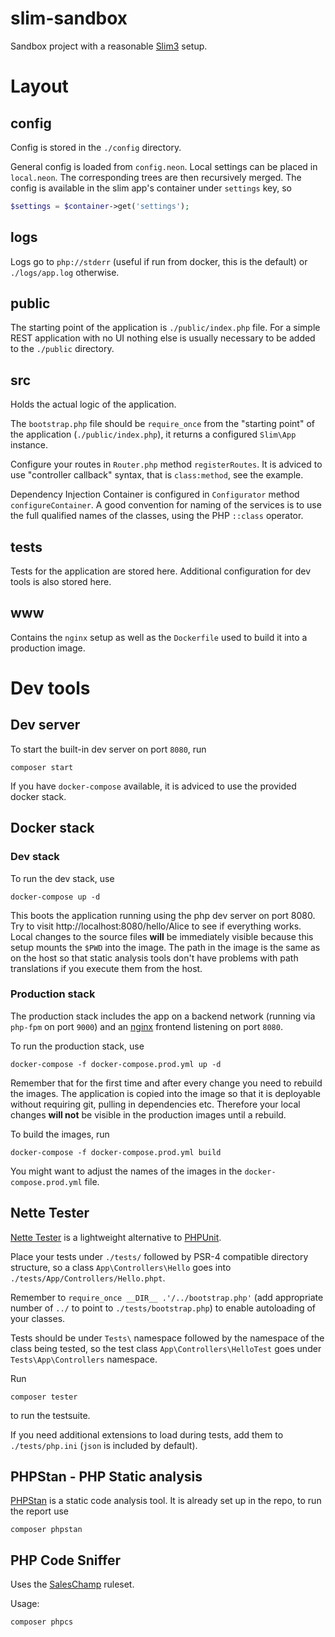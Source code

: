 # slim-sandbox

Sandbox project with a reasonable [Slim3](https://www.slimframework.com/) setup.

# Layout

## config

Config is stored in the `./config` directory.

General config is loaded from `config.neon`.  Local settings can be placed in `local.neon`.  The corresponding trees are then recursively merged.  The config is available in the slim app's container under `settings` key, so

``` php
$settings = $container->get('settings');
```

## logs

Logs go to `php://stderr` (useful if run from docker, this is the default) or `./logs/app.log` otherwise.

## public

The starting point of the application is `./public/index.php` file.  For a simple REST application with no UI nothing else is usually necessary to be added to the `./public` directory.

## src

Holds the actual logic of the application.

The `bootstrap.php` file should be `require_once` from the "starting point" of the application (`./public/index.php`), it returns a configured `Slim\App` instance.

Configure your routes in `Router.php` method `registerRoutes`.  It is adviced to use "controller callback" syntax, that is `class:method`, see the example.

Dependency Injection Container is configured in `Configurator` method `configureContainer`.  A good convention for naming of the services is to use the full qualified names of the classes, using the PHP `::class` operator.

## tests

Tests for the application are stored here.  Additional configuration for dev tools is also stored here.

## www

Contains the `nginx` setup as well as the `Dockerfile` used to build it into a production image.

# Dev tools

## Dev server

To start the built-in dev server on port `8080`, run

    composer start

If you have `docker-compose` available, it is adviced to use the provided docker stack.

## Docker stack

### Dev stack

To run the dev stack, use

    docker-compose up -d

This boots the application running using the php dev server on port 8080.  Try to visit http://localhost:8080/hello/Alice to see if everything works.  Local changes to the source files **will** be immediately visible because this setup mounts the `$PWD` into the image.  The path in the image is the same as on the host so that static analysis tools don't have problems with path translations if you execute them from the host.

### Production stack

The production stack includes the app on a backend network (running via `php-fpm` on port `9000`) and an [nginx](https://www.nginx.com/) frontend listening on port `8080`.

To run the production stack, use

    docker-compose -f docker-compose.prod.yml up -d

Remember that for the first time and after every change you need to rebuild the images.  The application is copied into the image so that it is deployable without requiring git, pulling in dependencies etc.  Therefore your local changes **will not** be visible in the production images until a rebuild.

To build the images, run

    docker-compose -f docker-compose.prod.yml build

You might want to adjust the names of the images in the `docker-compose.prod.yml` file.

## Nette Tester

[Nette Tester](https://github.com/nette/tester/) is a lightweight alternative to [PHPUnit](https://phpunit.de/).

Place your tests under `./tests/` followed by PSR-4 compatible directory structure, so a class `App\Controllers\Hello` goes into `./tests/App/Controllers/Hello.phpt`.

Remember to `require_once __DIR__ .'/../bootstrap.php'` (add appropriate number of `../` to point to `./tests/bootstrap.php`) to enable autoloading of your classes.

Tests should be under `Tests\` namespace followed by the namespace of the class being tested, so the test class `App\Controllers\HelloTest` goes under `Tests\App\Controllers` namespace.

Run

    composer tester

to run the testsuite.

If you need additional extensions to load during tests, add them to `./tests/php.ini` (`json` is included by default).

## PHPStan - PHP Static analysis

[PHPStan](https://github.com/phpstan/phpstan) is a static code analysis tool.  It is already set up in the repo, to run the report use

    composer phpstan

## PHP Code Sniffer

Uses the [SalesChamp](https://github.com/SalesChamp/codesniffer-ruleset) ruleset.

Usage:

    composer phpcs
